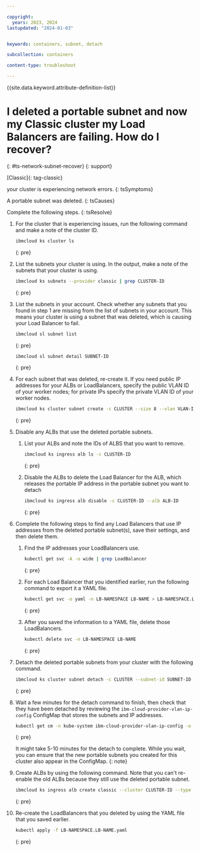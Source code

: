 ```yaml
---

copyright: 
  years: 2023, 2024
lastupdated: "2024-01-03"


keywords: containers, subnet, detach

subcollection: containers

content-type: troubleshoot

---
```


{{site.data.keyword.attribute-definition-list}}


# I deleted a portable subnet and now my Classic cluster my Load Balancers are failing. How do I recover?
{: #ts-network-subnet-recover}
{: support}

[Classic]{: tag-classic}

your cluster is experiencing network errors.
{: tsSymptoms}

A portable subnet was deleted.
{: tsCauses}

Complete the following steps.
{: tsResolve}


1. For the cluster that is experiencing issues, run the following command and make a note of the cluster ID.
    ```sh
    ibmcloud ks cluster ls
    ```
    {: pre}


1. List the subnets your cluster is using. In the output, make a note of the subnets that your cluster is using.
    ```sh
    ibmcloud ks subnets --provider classic | grep CLUSTER-ID
    ```
    {: pre}


1. List the subnets in your account. Check whether any subnets that you found in step 1 are missing from the list of subnets in your account. This means your cluster is using a subnet that was deleted, which is causing your Load Balancer to fail.
    
    ```sh
    ibmcloud sl subnet list
    ```
    {: pre}
    
    ```sh
    ibmcloud sl subnet detail SUBNET-ID
    ```
    {: pre}


1. For each subnet that was deleted, re-create it. If you need public IP addresses for your ALBs or LoadBalancers, specify the public VLAN ID of your worker nodes; for private IPs specify the private VLAN ID of your worker nodes.
    ```sh
    ibmcloud ks cluster subnet create -c CLUSTER --size 8 --vlan VLAN-ID
    ```
    {: pre}



1. Disable any ALBs that use the deleted portable subnets.
    1. List your ALBs and note the IDs of ALBS that you want to remove.
        ```sh
        ibmcloud ks ingress alb ls -c CLUSTER-ID
        ```
        {: pre}
    
    1. Disable the ALBs to delete the Load Balancer for the ALB, which releases the portable IP address in the portable subnet you want to detach
        ```sh
        ibmcloud ks ingress alb disable -c CLUSTER-ID --alb ALB-ID
        ```
        {: pre}

1. Complete the following steps to find any Load Balancers that use IP addresses from the deleted portable subnet(s), save their settings, and then delete them.

    1. Find the IP addresses your LoadBalancers use.
        ```sh
        kubectl get svc -A -o wide | grep LoadBalancer
        ```
        {: pre}
      
    1. For each Load Balancer that you identified earlier, run the following command to export it a YAML file.
        ```sh
        kubectl get svc -o yaml -n LB-NAMESPACE LB-NAME > LB-NAMESPACE.LB-NAME.yaml
        ```
        {: pre}
        
    1. After you saved the information to a YAML file, delete those LoadBalancers.
        ```sh
        kubectl delete svc -n LB-NAMESPACE LB-NAME
        ```
        {: pre}

1. Detach the deleted portable subnets from your cluster with the following command.
    ```sh
    ibmcloud ks cluster subnet detach -c CLUSTER --subnet-id SUBNET-ID
    ```
    {: pre}

1. Wait a few minutes for the detach command to finish, then check that they have been detached by reviewing the `ibm-cloud-provider-vlan-ip-config` ConfigMap that stores the subnets and IP addresses.
    ```sh
    kubectl get cm -n kube-system ibm-cloud-provider-vlan-ip-config -o yaml
    ```
    {: pre}

    It might take 5-10 minutes for the detach to complete. While you wait, you can ensure that the new portable subnets you created for this cluster also appear in the ConfigMap.
    {: note}

1. Create ALBs by using the following command. Note that you can't re-enable the old ALBs because they still use the deleted portable subnet.
    ```sh
    ibmcloud ks ingress alb create classic --cluster CLUSTER-ID --type public|private --zone ZONE --vlan VLAN-ID
    ```
    {: pre}  

1. Re-create the LoadBalancers that you deleted by using the YAML file that you saved earlier.
    ```sh
    kubectl apply -f LB-NAMESPACE.LB-NAME.yaml
    ```
    {: pre}


